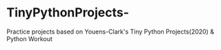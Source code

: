 # TinyPythonProjects-
Practice projects based on Youens-Clark's Tiny Python Projects(2020) & Python Workout
